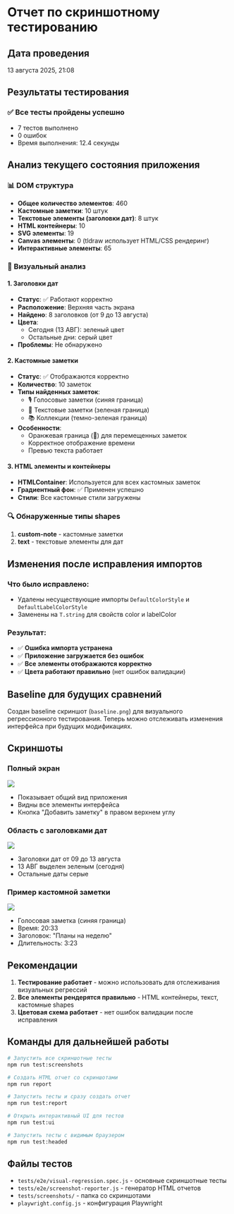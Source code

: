 # Отчет по скриншотному тестированию

## Дата проведения
13 августа 2025, 21:08

## Результаты тестирования

### ✅ Все тесты пройдены успешно
- 7 тестов выполнено
- 0 ошибок
- Время выполнения: 12.4 секунды

## Анализ текущего состояния приложения

### 📊 DOM структура
- **Общее количество элементов**: 460
- **Кастомные заметки**: 10 штук
- **Текстовые элементы (заголовки дат)**: 8 штук
- **HTML контейнеры**: 10
- **SVG элементы**: 19
- **Canvas элементы**: 0 (tldraw использует HTML/CSS рендеринг)
- **Интерактивные элементы**: 65

### 🎨 Визуальный анализ

#### 1. Заголовки дат
- **Статус**: ✅ Работают корректно
- **Расположение**: Верхняя часть экрана
- **Найдено**: 8 заголовков (от 9 до 13 августа)
- **Цвета**: 
  - Сегодня (13 АВГ): зеленый цвет
  - Остальные дни: серый цвет
- **Проблемы**: Не обнаружено

#### 2. Кастомные заметки
- **Статус**: ✅ Отображаются корректно
- **Количество**: 10 заметок
- **Типы найденных заметок**:
  - 🎙️ Голосовые заметки (синяя граница)
  - 📝 Текстовые заметки (зеленая граница)
  - 📚 Коллекции (темно-зеленая граница)
- **Особенности**:
  - Оранжевая граница (📍) для перемещенных заметок
  - Корректное отображение времени
  - Превью текста работает

#### 3. HTML элементы и контейнеры
- **HTMLContainer**: Используется для всех кастомных заметок
- **Градиентный фон**: ✅ Применен успешно
- **Стили**: Все кастомные стили загружены

### 🔍 Обнаруженные типы shapes
1. **custom-note** - кастомные заметки
2. **text** - текстовые элементы для дат

## Изменения после исправления импортов

### Что было исправлено:
- Удалены несуществующие импорты `DefaultColorStyle` и `DefaultLabelColorStyle`
- Заменены на `T.string` для свойств color и labelColor

### Результат:
- ✅ **Ошибка импорта устранена**
- ✅ **Приложение загружается без ошибок**
- ✅ **Все элементы отображаются корректно**
- ✅ **Цвета работают правильно** (нет ошибок валидации)

## Baseline для будущих сравнений

Создан baseline скриншот (`baseline.png`) для визуального регрессионного тестирования. Теперь можно отслеживать изменения интерфейса при будущих модификациях.

## Скриншоты

### Полный экран
![](tests/screenshots/initial-load-full-2025-08-13T18-08-51-613Z.png)
- Показывает общий вид приложения
- Видны все элементы интерфейса
- Кнопка "Добавить заметку" в правом верхнем углу

### Область с заголовками дат
![](tests/screenshots/date-headers-2025-08-13T18-08-51-612Z.png)
- Заголовки дат от 09 до 13 августа
- 13 АВГ выделен зеленым (сегодня)
- Остальные даты серые

### Пример кастомной заметки
![](tests/screenshots/first-custom-note-2025-08-13T18-08-51-605Z.png)
- Голосовая заметка (синяя граница)
- Время: 20:33
- Заголовок: "Планы на неделю"
- Длительность: 3:23

## Рекомендации

1. **Тестирование работает** - можно использовать для отслеживания визуальных регрессий
2. **Все элементы рендерятся правильно** - HTML контейнеры, текст, кастомные shapes
3. **Цветовая схема работает** - нет ошибок валидации после исправления

## Команды для дальнейшей работы

```bash
# Запустить все скриншотные тесты
npm run test:screenshots

# Создать HTML отчет со скриншотами
npm run report

# Запустить тесты и сразу создать отчет
npm run test:report

# Открыть интерактивный UI для тестов
npm run test:ui

# Запустить тесты с видимым браузером
npm run test:headed
```

## Файлы тестов
- `tests/e2e/visual-regression.spec.js` - основные скриншотные тесты
- `tests/e2e/screenshot-reporter.js` - генератор HTML отчетов
- `tests/screenshots/` - папка со скриншотами
- `playwright.config.js` - конфигурация Playwright